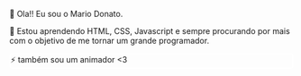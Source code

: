 <style>
  p#animador{
    border-radius: 5px;
    border: 2px solid white;
  }
</style>
<p>👋 Ola!! Eu sou o Mario Donato. </p>
<p>🌱 Estou aprendendo HTML, CSS, Javascript e sempre procurando por mais
com o objetivo de me tornar um grande programador. </p>
<p id='animador'>⚡ também sou um animador <3 </p>
